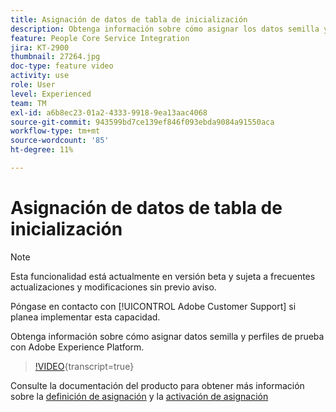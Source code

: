 ```yaml
---
title: Asignación de datos de tabla de inicialización
description: Obtenga información sobre cómo asignar los datos semilla y cómo probar los perfiles con Adobe Experience Platform (AEP)
feature: People Core Service Integration
jira: KT-2900
thumbnail: 27264.jpg
doc-type: feature video
activity: use
role: User
level: Experienced
team: TM
exl-id: a6b8ec23-01a2-4333-9918-9ea13aac4068
source-git-commit: 943599bd7ce139ef846f093ebda9084a91550aca
workflow-type: tm+mt
source-wordcount: '85'
ht-degree: 11%

---
```


# Asignación de datos de tabla de inicialización

>[!NOTE]
>
>Esta funcionalidad está actualmente en versión beta y sujeta a frecuentes actualizaciones y modificaciones sin previo aviso.
>
>Póngase en contacto con [!UICONTROL Adobe Customer Support] si planea implementar esta capacidad.

Obtenga información sobre cómo asignar datos semilla y perfiles de prueba con Adobe Experience Platform.

>[!VIDEO](https://video.tv.adobe.com/v/27264?learn=on){transcript=true}

Consulte la documentación del producto para obtener más información sobre la [definición de asignación](https://experienceleague.adobe.com/docs/campaign-standard/using/integrating-with-adobe-cloud/adobe-experience-platform/data-connector/aep-mapping-definition.html?lang=es) y la [activación de asignación](https://experienceleague.adobe.com/docs/campaign-standard/using/integrating-with-adobe-cloud/adobe-experience-platform/data-connector/aep-mapping-activation.html?lang=es)
